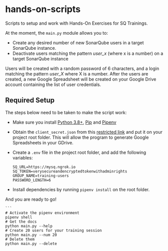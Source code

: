 # hands-on-scripts
Scripts to setup and work with Hands-On Exercises for SQ Trainings. 

At the moment, the `main.py` module allows you to:

* Create any desired number of new SonarQube users in a target SonarQube instance. 
* Deactivate users matching the pattern *user_x* (where x is a number) on a target SonarQube instance

Users will be created with a random password of 6 characters, and a login matching the pattern *user_X* where X is a number. After the users are created, a new Google Spreadsheet will be created on your Google Drive account containing the list of user credentials. 

## Required Setup
The steps below need to be taken to make the script work:

* Make sure you install [Python 3.8+](https://www.python.org/downloads/), [Pip](https://pip.pypa.io/en/stable/installing/) and [Pipenv](https://pypi.org/project/pipenv/)
* Obtain the `client_secret.json` from this [restricted link](https://drive.google.com/file/d/1n3o7E-fBmo5ksMRaBVDBNQG3QQlgIGeo/view?usp=sharing) and put it on your project root folder. This will allow the program to generate Google Spreadsheets in your GDrive.
* Create a `.env` file in the project root folder, and add the following variables:

    ```
    SQ_URL=https://mysq.ngrok.io
    SQ_TOKEN=verysecureandencryptedtokenwithadminrights
    GROUP_NAME=training-users
    PASSWORD_LENGTH=6

* Install dependencies by running `pipenv install` on the root folder. 

And you are ready to go! 

    ```
    # Activate the pipenv environment
    pipenv shell
    # Get the docs
    python main.py --help
    # Create 20 users for your training session
    python main.py --num 20
    # Delete them
    python main.py --delete

